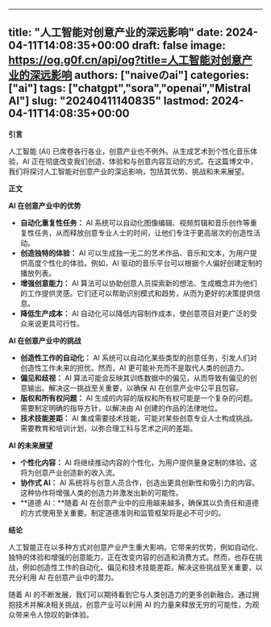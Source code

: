 
---
title: "人工智能对创意产业的深远影响"
date: 2024-04-11T14:08:35+00:00
draft: false
image: https://og.g0f.cn/api/og?title=人工智能对创意产业的深远影响
authors: ["naiveのai"]
categories: ["ai"]
tags: ["chatgpt","sora","openai","Mistral AI"]
slug: "20240411140835"
lastmod: 2024-04-11T14:08:35+00:00
---
**引言**

人工智能 (AI) 已席卷各行各业，创意产业也不例外。从生成艺术到个性化音乐体验，AI 正在彻底改变我们创造、体验和与创意内容互动的方式。在这篇博文中，我们将探讨人工智能对创意产业的深远影响，包括其优势、挑战和未来展望。

**正文**

**AI 在创意产业中的优势**

* **自动化重复性任务：** AI 系统可以自动化图像编辑、视频剪辑和音乐创作等重复性任务，从而释放创意专业人士的时间，让他们专注于更高层次的创造性活动。
* **创造独特的体验：** AI 可以生成独一无二的艺术作品、音乐和文本，为用户提供高度个性化的体验。例如，AI 驱动的音乐平台可以根据个人偏好创建定制的播放列表。
* **增强创意能力：** AI 算法可以协助创意人员探索新的想法、生成概念并为他们的工作提供灵感。它们还可以帮助识别模式和趋势，从而为更好的决策提供信息。
* **降低生产成本：** AI 自动化可以降低内容制作成本，使创意项目对更广泛的受众来说更具可行性。

**AI 在创意产业中的挑战**

* **创造性工作的自动化：** AI 系统可以自动化某些类型的创意任务，引发人们对创造性工作未来的担忧。然而，AI 更可能补充而不是取代人类的创造力。
* **偏见和歧视：** AI 算法可能会反映其训练数据中的偏见，从而导致有偏见的创意输出。解决这一挑战至关重要，以确保 AI 在创意产业中公平且包容。
* **版权和所有权问题：** AI 生成的内容的版权和所有权可能是一个复杂的问题。需要制定明确的指导方针，以解决由 AI 创建的作品的法律地位。
* **技术技能差距：** AI 集成需要技术技能，可能对某些创意专业人士构成挑战。需要教育和培训计划，以弥合理工科与艺术之间的差距。

**AI 的未来展望**

* **个性化内容：** AI 将继续推动内容的个性化，为用户提供量身定制的体验。这将为创意产业创造新的收入流。
* **协作式 AI：** AI 系统将与创意人员合作，创造出更具创新性和吸引力的内容。这种协作将增强人类的创造力并激发出新的可能性。
* **道德 AI：**随着 AI 在创意产业中的应用越来越多，确保其以负责任和道德的方式使用至关重要。制定道德准则和监管框架将是必不可少的。

**结论**

人工智能正在以多种方式对创意产业产生重大影响。它带来的优势，例如自动化、独特的体验和增强的创意能力，正在改变内容的创造和消费方式。然而，也存在挑战，例如创造性工作的自动化、偏见和技术技能差距。解决这些挑战至关重要，以充分利用 AI 在创意产业中的潜力。

随着 AI 的不断发展，我们可以期待看到它与人类创造力的更多创新融合。通过拥抱技术并解决相关挑战，创意产业可以利用 AI 的力量来释放无穷的可能性，为观众带来令人惊叹的新体验。